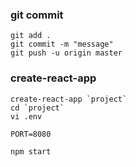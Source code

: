### git commit
```
git add .
git commit -m "message"
git push -u origin master
```

### create-react-app
```
create-react-app `project`
cd `project`
vi .env
```
```
PORT=8080
```
```
npm start
```